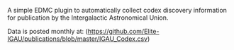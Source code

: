 A simple EDMC plugin to automatically collect codex discovery information for publication by the Intergalactic Astronomical Union. 

Data is posted monthly at: (https://github.com/Elite-IGAU/publications/blob/master/IGAU_Codex.csv)
